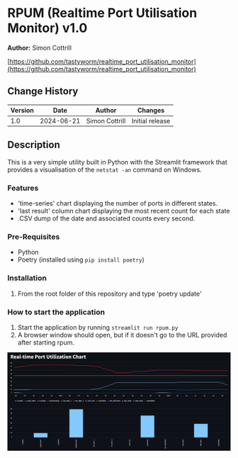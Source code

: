 # RPUM (Realtime Port Utilisation Monitor) v1.0


**Author:** Simon Cottrill

[https://github.com/tastyworm/realtime_port_utilisation_monitor](https://github.com/tastyworm/realtime_port_utilisation_monitor)

## Change History

| Version | Date       | Author          | Changes                                        |
|---------|------------|-----------------|------------------------------------------------|
| 1.0     | 2024-06-21 | Simon Cottrill  | Initial release                                |

## Description ##

This is a very simple utility built in Python with the Streamlit framework that provides a visualisation of the ```netstat -an``` command on Windows.

### Features ###
- 'time-series' chart displaying the number of ports in different states.
- 'last result' column chart displaying the most recent count for each state
- .CSV dump of the date and associated counts every second.

### Pre-Requisites ###
- Python
- Poetry (installed using ```pip install poetry```)

### Installation ###
1. From the root folder of this repository and type 'poetry update'

### How to start the application ###
1. Start the application by running ```streamlit run rpum.py```
1. A browser window should open, but if it doesn't go to the URL provided after starting rpum.


![RPUM](https://github.com/tastyworm/realtime_port_utilisation_monitor/blob/main/readme_images/rpum_screenshot.png?raw=true)
